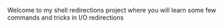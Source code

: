 Welcome to my shell redirections project where you will learn some few commands and tricks in I/O redirections
